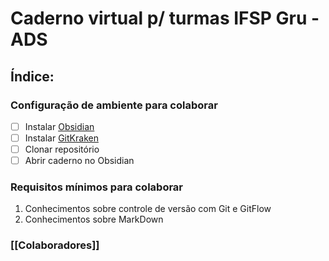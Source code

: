 # Caderno virtual p/ turmas IFSP Gru - ADS
## Índice:

### Configuração de ambiente para colaborar
- [ ] Instalar [Obsidian](https://obsidian.md/)
- [ ] Instalar [GitKraken](https://www.gitkraken.com/)
- [ ] Clonar repositório
- [ ] Abrir caderno no Obsidian

### Requisitos mínimos para colaborar
1. Conhecimentos sobre controle de versão com Git e GitFlow
2. Conhecimentos sobre MarkDown

### [[Colaboradores]]